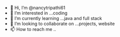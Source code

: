 - 👋 Hi, I’m @nancytripathi61
- 👀 I’m interested in ...coding
- 🌱 I’m currently learning ...java and full stack
- 💞️ I’m looking to collaborate on ...projects, website 
- 📫 How to reach me ..

<!---
nancytripathi61/nancytripathi61 is a ✨ special ✨ repository because its `README.md` (this file) appears on your GitHub profile.
You can click the Preview link to take a look at your changes.
--->
